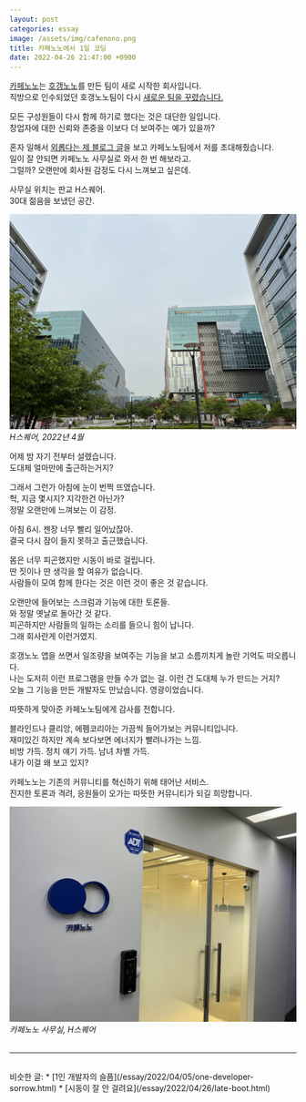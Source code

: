 ```yaml
---
layout: post
categories: essay
image: /assets/img/cafenono.png
title: 카페노노에서 1일 코딩
date: 2022-04-26 21:47:00 +0900
---
```


[카페노노](https://cafenono.com/)는 [호갱노노](https://hogangnono.com/)를 만든 팀이 새로 시작한 회사입니다.  
직방으로 인수되었던 호갱노노팀이 다시 [새로운 팀을 꾸렸습니다.](https://www.donga.com/news/Economy/article/all/20210602/107241535/1)

모든 구성원들이 다시 함께 하기로 했다는 것은 대단한 일입니다.  
창업자에 대한 신뢰와 존중을 이보다 더 보여주는 예가 있을까?

혼자 일해서 [외롭다는 제 블로그 글](/essay/2022/04/05/one-developer-sorrow.html)을 보고 카페노노팀에서 저를 초대해줬습니다.  
일이 잘 안되면 카페노노 사무실로 와서 한 번 해보라고.  
그럴까? 오랜만에 회사원 감정도 다시 느껴보고 싶은데.

사무실 위치는 판교 H스퀘어.  
30대 젊음을 보냈던 공간.

![](/assets/img/h-square-s.png)  
*H스퀘어, 2022년 4월*

어제 밤 자기 전부터 설렜습니다.  
도대체 얼마만에 출근하는거지?

그래서 그런가 아침에 눈이 번쩍 뜨였습니다.  
헉, 지금 몇시지? 지각한건 아닌가?  
정말 오랜만에 느껴보는 이 감정.

아침 6시. 젠장 너무 빨리 일어났잖아.  
결국 다시 잠이 들지 못하고 출근했습니다.

몸은 너무 피곤했지만 시동이 바로 걸립니다.  
딴 짓이나 딴 생각을 할 여유가 없습니다.  
사람들이 모여 함께 한다는 것은 이런 것이 좋은 것 같습니다.

오랜만에 들어보는 스크럼과 기능에 대한 토론들.  
와 정말 옛날로 돌아간 것 같다.  
피곤하지만 사람들의 일하는 소리를 들으니 힘이 납니다.  
그래 회사란게 이런거였지.

호갱노노 앱을 쓰면서 일조량을 보여주는 기능을 보고 소름끼치게 놀란 기억도 떠오릅니다.  
나는 도저히 이런 프로그램을 만들 수가 없는 걸. 이런 건 도대체 누가 만드는 거지?  
오늘 그 기능을 만든 개발자도 만났습니다. 영광이었습니다.

따뜻하게 맞아준 카페노노팀에게 감사를 전합니다.

블라인드나 클리앙, 에펨코리아는 가끔씩 들어가보는 커뮤니티입니다.  
재미있긴 하지만 계속 보다보면 에너지가 빨려나가는 느낌.  
비방 가득. 정치 얘기 가득. 남녀 차별 가득.  
내가 이걸 왜 보고 있지?

카페노노는 기존의 커뮤니티를 혁신하기 위해 태어난 서비스.  
진지한 토론과 격려, 응원들이 오가는 따뜻한 커뮤니티가 되길 희망합니다.

![](/assets/img/cafenono.png)  
*카페노노 사무실, H스퀘어*
<br>
<br>

---

<br>
비슷한 글:
* [1인 개발자의 슬픔](/essay/2022/04/05/one-developer-sorrow.html)
* [시동이 잘 안 걸려요](/essay/2022/04/26/late-boot.html)